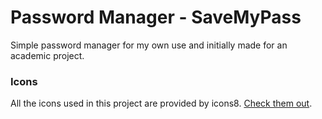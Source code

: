 # Password Manager - SaveMyPass

Simple password manager for my own use and initially made for an academic project.

### Icons

All the icons used in this project are provided by icons8.
[Check them out](https://icons8.com).